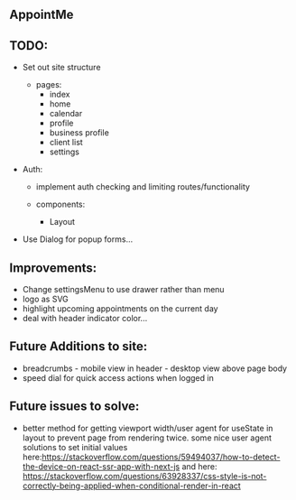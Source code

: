 ## AppointMe

## TODO:

- Set out site structure
    - pages:
        - index
        - home
        - calendar
        - profile
        - business profile
        - client list
        - settings
        
 - Auth:
    - implement auth checking and limiting routes/functionality

    - components:
        - Layout

 - Use Dialog for popup forms...

## Improvements:
 - Change settingsMenu to use drawer rather than menu
 - logo as SVG
 - highlight upcoming appointments on the current day
 - deal with header indicator color...

## Future Additions to site:
 - breadcrumbs - mobile view in header - desktop view above page body
 - speed dial for quick access actions when logged in

## Future issues to solve:
 - better method for getting viewport width/user agent for useState in layout to prevent page from rendering twice. some nice user agent solutions to set initial values here:https://stackoverflow.com/questions/59494037/how-to-detect-the-device-on-react-ssr-app-with-next-js and here: https://stackoverflow.com/questions/63928337/css-style-is-not-correctly-being-applied-when-conditional-render-in-react
